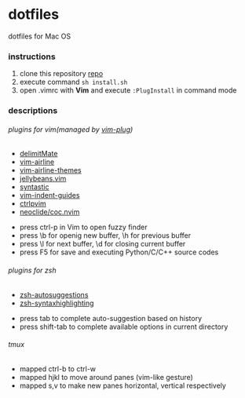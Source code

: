 # dotfiles
dotfiles for Mac OS

### instructions

1. clone this repository [repo](https://github.com/zero-DS/dotfiles)
2. execute command `sh install.sh`
3. open .vimrc with **Vim** and execute `:PlugInstall` in command mode

### descriptions

###### plugins for vim(managed by [vim-plug](https://github.com/junegunn/vim-plug))
- [delimitMate](https://github.com/raimondi/delimitmate)
- [vim-airline](https://github.com/vim-airline/vim-airline)
- [vim-airline-themes](https://github.com/vim-airline/vim-airline-themes)
- [jellybeans.vim](https://github.com/nanotech/jellybeans.vim)
- [syntastic](https://github.com/vim-syntastic/syntastic)
- [vim-indent-guides](https://github.com/valloric/vim-indent-guides)
- [ctrlpvim](https://github.com/ctrlpvim/ctrlp.vim)
- [neoclide/coc.nvim](https://github.com/neoclide/coc.nvim)

* press ctrl-p in Vim to open fuzzy finder
* press \b for openig new buffer, \h for previous buffer
* press \l for next buffer, \d for closing current buffer
* press F5 for save and executing Python/C/C++ source codes

###### plugins for zsh
- [zsh-autosuggestions](https://github.com/zsh-users/zsh-autosuggestions)
- [zsh-syntaxhighlighting](https://github.com/zsh-users/zsh-syntax-highlighting)

* press tab to complete auto-suggestion based on history
* press shift-tab to complete available options in current directory

###### tmux
- mapped ctrl-b to ctrl-w
- mapped hjkl to move around panes (vim-like gesture)
- mapped s,v to make new panes horizontal, vertical respectively
